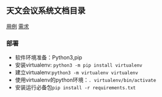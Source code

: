 ## 天文会议系统文档目录

[用例](./doc/Usecase.md)
[需求](./doc/requirement.md)

### 部署
* 软件环境准备：Python3,pip  
* 安装virtualenv: ```python3 -m pip install virtualenv```
* 建立virtualenv:```python3 -m virtualenv virtualenv```
* 使用virtualenv的python环境：```. virtualenv/bin/activate```
* 安装运行必备包```pip install -r requirements.txt```